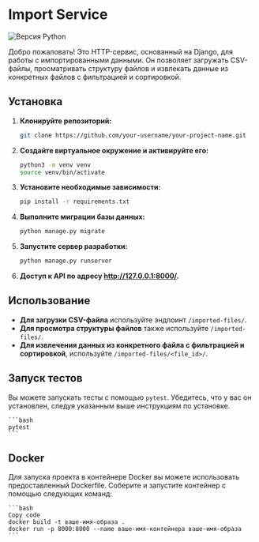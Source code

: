 # Import Service

![Версия Python](https://img.shields.io/badge/python-3.9-blue)

Добро пожаловать! Это HTTP-сервис, основанный на Django, для работы с импортированными данными. Он позволяет загружать CSV-файлы, просматривать структуру файлов и извлекать данные из конкретных файлов с фильтрацией и сортировкой.

## Установка

1. **Клонируйте репозиторий:**

    ```bash
    git clone https://github.com/your-username/your-project-name.git
    ```

2. **Создайте виртуальное окружение и активируйте его:**

    ```bash
    python3 -m venv venv
    source venv/bin/activate
    ```

3. **Установите необходимые зависимости:**

    ```bash
    pip install -r requirements.txt
    ```

4. **Выполните миграции базы данных:**

    ```bash
    python manage.py migrate
    ```

5. **Запустите сервер разработки:**

    ```bash
    python manage.py runserver
    ```

6. **Доступ к API по адресу http://127.0.0.1:8000/.**

## Использование

- **Для загрузки CSV-файла** используйте эндпоинт `/imported-files/`.
- **Для просмотра структуры файлов** также используйте `/imported-files/`.
- **Для извлечения данных из конкретного файла с фильтрацией и сортировкой**, используйте `/imported-files/<file_id>/`.

## Запуск тестов

Вы можете запускать тесты с помощью `pytest`. Убедитесь, что у вас он установлен, следуя указанным выше инструкциям по установке.

    ```bash
    pytest
    ```

## Docker
Для запуска проекта в контейнере Docker вы можете использовать предоставленный Dockerfile. Соберите и запустите контейнер с помощью следующих команд:

    ```bash
    Copy code
    docker build -t ваше-имя-образа .
    docker run -p 8000:8000 --name ваше-имя-контейнера ваше-имя-образа
    ```
